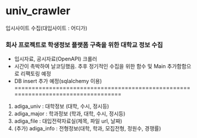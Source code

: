 # univ_crawler
입시사이트 수집(대입사이트 : 어디가)

### 회사 프로젝트로 학생정보 플랫폼 구축을 위한 대학교 정보 수집
- 입시자료, 공시자료(OpenAPI) 크롤러
- 시간이 촉박하여 날코딩했음. 추후 정기적인 수집을 위한 함수 및 Main 추가함함으로 리팩토링 예정
- DB insert 추가 예정(sqlalchemy 이용)
==================================================================================
1. adiga_univ : 대학정보 (대학, 수시, 정시등)
2. adiga_major : 학과정보 (학과, 대학, 수시, 정시등)
3. adiga_file : 대입전략자료실(제목, 파일 url, 날짜)
4. (추가) adiga_info : 전형정보(대학, 학과, 모집전형, 정원수, 경쟁률)
